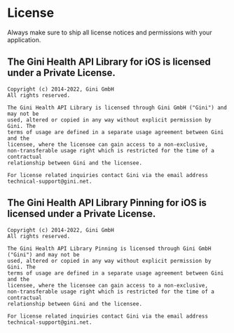 License
=======

Always make sure to ship all license notices and permissions with your application.

## The Gini Health API Library for iOS is licensed under a Private License.

    Copyright (c) 2014-2022, Gini GmbH
    All rights reserved.

    The Gini Health API Library is licensed through Gini GmbH ("Gini") and may not be
    used, altered or copied in any way without explicit permission by Gini. The
    terms of usage are defined in a separate usage agreement between Gini and the
    licensee, where the licensee can gain access to a non-exclusive,
    non-transferable usage right which is restricted for the time of a contractual
    relationship between Gini and the licensee.

    For license related inquiries contact Gini via the email address
    technical-support@gini.net.

## The Gini Health API Library Pinning for iOS is licensed under a Private License.

    Copyright (c) 2014-2022, Gini GmbH
    All rights reserved.

    The Gini Health API Library Pinning is licensed through Gini GmbH ("Gini") and may not be
    used, altered or copied in any way without explicit permission by Gini. The
    terms of usage are defined in a separate usage agreement between Gini and the
    licensee, where the licensee can gain access to a non-exclusive,
    non-transferable usage right which is restricted for the time of a contractual
    relationship between Gini and the licensee.

    For license related inquiries contact Gini via the email address
    technical-support@gini.net.
